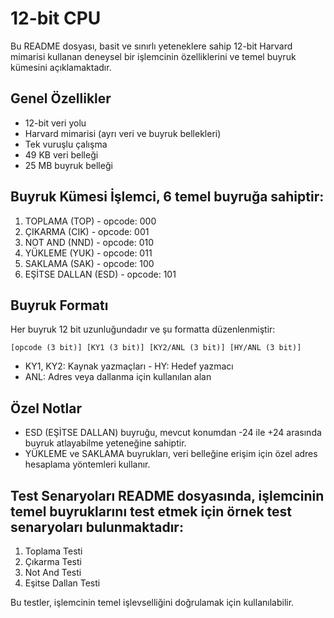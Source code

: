 # 12-bit CPU
Bu README dosyası, basit ve sınırlı yeteneklere sahip 12-bit Harvard mimarisi kullanan deneysel bir işlemcinin özelliklerini ve temel buyruk kümesini açıklamaktadır. 

## Genel Özellikler 

- 12-bit veri yolu
- Harvard mimarisi (ayrı veri ve buyruk bellekleri)
- Tek vuruşlu çalışma
- 49 KB veri belleği
- 25 MB buyruk belleği

## Buyruk Kümesi İşlemci, 6 temel buyruğa sahiptir: 

1. TOPLAMA (TOP) - opcode: 000
2. ÇIKARMA (CIK) - opcode: 001
3. NOT AND (NND) - opcode: 010
4. YÜKLEME (YUK) - opcode: 011
5. SAKLAMA (SAK) - opcode: 100
6. EŞİTSE DALLAN (ESD) - opcode: 101

## Buyruk Formatı 

Her buyruk 12 bit uzunluğundadır ve şu formatta düzenlenmiştir: 

``` [opcode (3 bit)] [KY1 (3 bit)] [KY2/ANL (3 bit)] [HY/ANL (3 bit)] ``` 

- KY1, KY2: Kaynak yazmaçları - HY: Hedef yazmacı
- ANL: Adres veya dallanma için kullanılan alan

## Özel Notlar 

- ESD (EŞİTSE DALLAN) buyruğu, mevcut konumdan -24 ile +24 arasında buyruk atlayabilme yeteneğine sahiptir.
- YÜKLEME ve SAKLAMA buyrukları, veri belleğine erişim için özel adres hesaplama yöntemleri kullanır.

## Test Senaryoları README dosyasında, işlemcinin temel buyruklarını test etmek için örnek test senaryoları bulunmaktadır: 

1. Toplama Testi
2. Çıkarma Testi
3. Not And Testi
4. Eşitse Dallan Testi

Bu testler, işlemcinin temel işlevselliğini doğrulamak için kullanılabilir.
